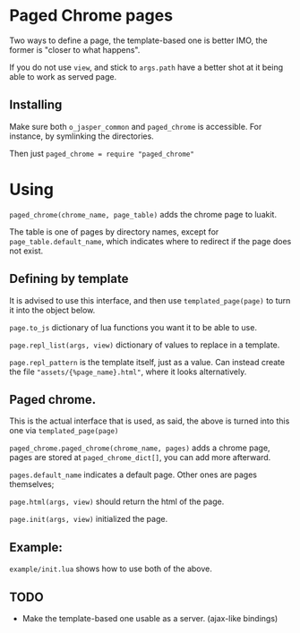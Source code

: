 # Paged Chrome pages

Two ways to define a page, the template-based one is better IMO, the former
is "closer to what happens".

If you do not use `view`, and stick to `args.path` have a better shot at it being able
to work as served page.

## Installing
Make sure both `o_jasper_common` and `paged_chrome` is accessible.
For instance, by symlinking the directories.

Then just `paged_chrome = require "paged_chrome"`

# Using
`paged_chrome(chrome_name, page_table)` adds the chrome page to luakit.

The table is one of pages by directory names, except for
`page_table.default_name`,
which indicates where to redirect if the page does not exist.

## Defining by template
It is advised to use this interface, and then use `templated_page(page)`
to turn it into the object below.

`page.to_js` dictionary of lua functions you want it to be able to use.

`page.repl_list(args, view)` dictionary of values to replace in a template.

`page.repl_pattern` is the template itself, just as a value. Can instead
create the file `"assets/{%page_name}.html"`, where it looks alternatively.

## Paged chrome.
This is the actual interface that is used, as said, the above is turned
into this one via `templated_page(page)`

`paged_chrome.paged_chrome(chrome_name, pages)` adds a chrome page, pages
are stored at `paged_chrome_dict[]`, you can add more afterward.

`pages.default_name` indicates a default page. Other ones are pages themselves;

`page.html(args, view)` should return the html of the page.

`page.init(args, view)` initialized the page.

## Example:
`example/init.lua` shows how to use both of the above.

## TODO

* Make the template-based one usable as a server. (ajax-like bindings)
